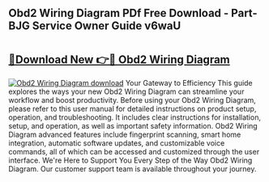 ## Obd2 Wiring Diagram PDf Free Download - Part-BJG Service Owner Guide v6waU

# <h2><a href="http://dfpr8w6.blite.top/?on=Obd2+Wiring+Diagram">🔗Download New 👉🔴 Obd2 Wiring Diagram</a></h2>

[![Obd2 Wiring Diagram download](https://i.imgur.com/lujVjoI.png)](http://dfpr8w6.blite.top/?on=Obd2+Wiring+Diagram)
Your Gateway to Efficiency This guide explores the ways your new Obd2 Wiring Diagram can streamline your workflow and boost productivity. Before using your Obd2 Wiring Diagram, please refer to this user manual for detailed instructions on product setup, operation, and troubleshooting. It includes clear instructions for installation, setup, and operation, as well as important safety information. Obd2 Wiring Diagram advanced features include fingerprint scanning, smart home integration, automatic software updates, and customizable voice commands, all of which can be accessed and customized through the user interface. We're Here to Support You Every Step of the Way Obd2 Wiring Diagram. Our customer support team is available throughout your journey.
